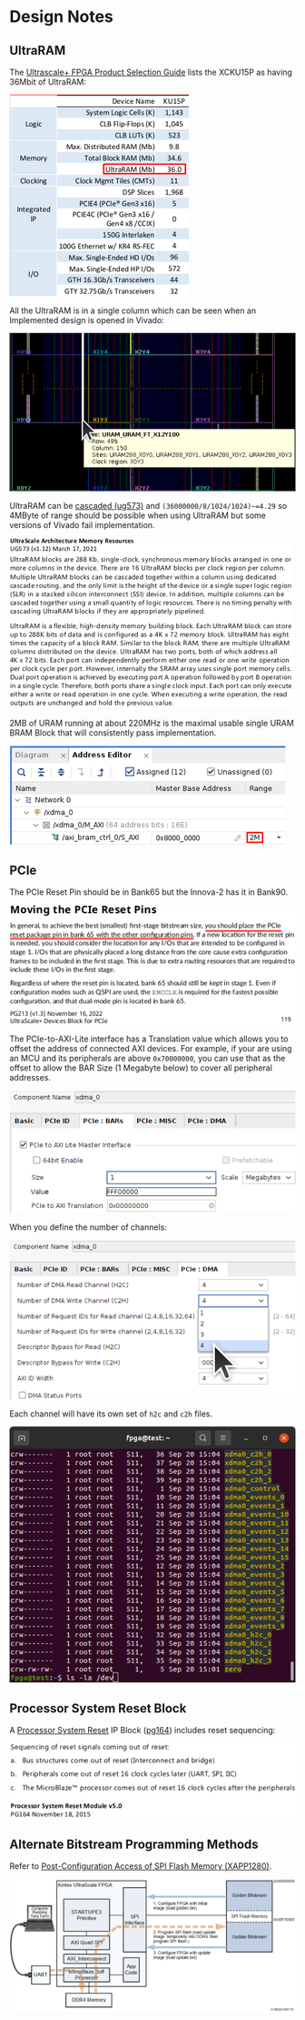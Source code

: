 # Design Notes

## UltraRAM

The [Ultrascale+ FPGA Product Selection Guide](https://docs.xilinx.com/v/u/en-US/ultrascale-plus-fpga-product-selection-guide) lists the XCKU15P as having 36Mbit of UltraRAM:

![UltraScale+ Product Selection Guide KU15P](img/KU15P_Product_Selection_Info.png)

All the UltraRAM is in a single column which can be seen when an Implemented design is opened in Vivado:

![XCKU15P Implemented Design View of URAM Blocks](img/XCKU15P_Implemented_Design_View_URAM_Blocks.png)

UltraRAM can be [cascaded (ug573)](https://docs.xilinx.com/v/u/en-US/ug573-ultrascale-memory-resources) and `(36000000/8/1024/1024)~=4.29` so 4MByte of range should be possible when using UltraRAM but some versions of Vivado fail implementation.

![UltraScale UltraRAM Blocks can be Cascaded](img/UltraScale_UltraRAM_Blocks.png)

2MB of URAM running at about 220MHz is the maximal usable single URAM BRAM Block that will consistently pass implementation.

![UltraRAM Range is 2M](img/BRAM_Controller_UltraRAM_Range_is_2M_for_2MB.png)


## PCIe

The PCIe Reset Pin should be in Bank65 but the Innova-2 has it in Bank90.

![PCIe Reset Pin Should be in Bank65](img/PCIe_RESET_Pin_Should_be_in_Bank65.png)

The PCIe-to-AXI-Lite interface has a Translation value which allows you to offset the address of connected AXI devices. For example, if your are using an MCU and its peripherals are above `0x70000000`, you can use that as the offset to allow the BAR Size (1 Megabyte below) to cover all peripheral addresses.

![XDMA AXI-Lite PCIe to AXI Translation](img/XDMA_PCIe_to_AXI-Lite.png)

When you define the number of channels:

![XDMA Number of Channels](img/XDMA_Number_of_Channels.png)

Each channel will have its own set of `h2c` and `c2h` files.

![XDMA Driver dev Files](../img/XDMA_Driver_dev_Files.png)




## Processor System Reset Block

A [Processor System Reset](https://www.xilinx.com/products/intellectual-property/proc_sys_reset.html) IP Block ([pg164](https://docs.xilinx.com/v/u/en-US/pg164-proc-sys-reset)) includes reset sequencing:

![Processor System Reset Module Sequences Resets](img/Processor_System_Reset_Module_Sequences_Resets.png)




## Alternate Bitstream Programming Methods

Refer to [Post-Configuration Access of SPI Flash Memory (XAPP1280)](https://docs.xilinx.com/r/en-US/xapp1280-us-post-cnfg-flash-startupe3).

![XAPP1280 Bitstream Programming Over UART](img/XAPP1280_Programming_Bitstream_Over_UART.png)




